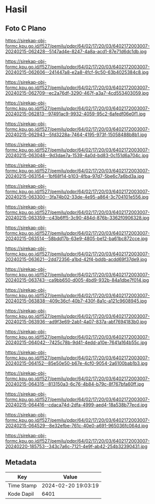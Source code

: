 # Hasil

## Foto C Plano

https://sirekap-obj-formc.kpu.go.id/f527/pemilu/pdpr/64/02/17/20/03/6402172003007-20240215-062428--5147ad4e-8247-4a8a-acd1-87e71d6dc1db.jpg

https://sirekap-obj-formc.kpu.go.id/f527/pemilu/pdpr/64/02/17/20/03/6402172003007-20240215-062606--241447a8-e2a8-4fcf-9c50-63b4025384c8.jpg

https://sirekap-obj-formc.kpu.go.id/f527/pemilu/pdpr/64/02/17/20/03/6402172003007-20240215-062709--ec2a76df-3290-467f-a3a7-4cd553403059.jpg

https://sirekap-obj-formc.kpu.go.id/f527/pemilu/pdpr/64/02/17/20/03/6402172003007-20240215-062813--97491ac9-9932-4059-95c2-6afedf06e0f1.jpg

https://sirekap-obj-formc.kpu.go.id/f527/pemilu/pdpr/64/02/17/20/03/6402172003007-20240215-062943--5fd3228a-7464-4195-973f-15058488b8b1.jpg

https://sirekap-obj-formc.kpu.go.id/f527/pemilu/pdpr/64/02/17/20/03/6402172003007-20240215-063048--9d3dae7a-1539-4a0d-bd83-0c151d6a704c.jpg

https://sirekap-obj-formc.kpu.go.id/f527/pemilu/pdpr/64/02/17/20/03/6402172003007-20240215-063154--1bf68f14-b103-4fba-97d7-5be6c7a6bd3a.jpg

https://sirekap-obj-formc.kpu.go.id/f527/pemilu/pdpr/64/02/17/20/03/6402172003007-20240215-063300--3fa74b02-33de-4e95-a864-3c704101e556.jpg

https://sirekap-obj-formc.kpu.go.id/f527/pemilu/pdpr/64/02/17/20/03/6402172003007-20240215-063359--c43b6ff5-3c90-484d-876b-3362f0906328.jpg

https://sirekap-obj-formc.kpu.go.id/f527/pemilu/pdpr/64/02/17/20/03/6402172003007-20240215-063514--58bdd17b-63e9-4805-be12-ba61bc872cce.jpg

https://sirekap-obj-formc.kpu.go.id/f527/pemilu/pdpr/64/02/17/20/03/6402172003007-20240215-063621--2dd72356-a1bd-42f4-bddb-acdd69f37de9.jpg

https://sirekap-obj-formc.kpu.go.id/f527/pemilu/pdpr/64/02/17/20/03/6402172003007-20240215-063743--ca9bb650-d005-4bd9-932b-84a1dbe7f014.jpg

https://sirekap-obj-formc.kpu.go.id/f527/pemilu/pdpr/64/02/17/20/03/6402172003007-20240215-063838--409c36cf-40b7-430f-8a1c-a121c9608945.jpg

https://sirekap-obj-formc.kpu.go.id/f527/pemilu/pdpr/64/02/17/20/03/6402172003007-20240215-063936--ad9f3e69-2ab1-4a07-837a-abf7694183b0.jpg

https://sirekap-obj-formc.kpu.go.id/f527/pemilu/pdpr/64/02/17/20/03/6402172003007-20240215-064042--7425c78b-9d41-4edd-a10e-7641a164b55c.jpg

https://sirekap-obj-formc.kpu.go.id/f527/pemilu/pdpr/64/02/17/20/03/6402172003007-20240215-064152--85e50e50-b67e-4cf0-9054-2a6100bab1b3.jpg

https://sirekap-obj-formc.kpu.go.id/f527/pemilu/pdpr/64/02/17/20/03/6402172003007-20240215-064315--813150a3-6c76-4b84-b79c-8f767bfa60ff.jpg

https://sirekap-obj-formc.kpu.go.id/f527/pemilu/pdpr/64/02/17/20/03/6402172003007-20240215-064416--cdaca74d-2dfa-4999-aed4-18a538b77ecd.jpg

https://sirekap-obj-formc.kpu.go.id/f527/pemilu/pdpr/64/02/17/20/03/6402172003007-20240215-064529--8e32efbe-761c-40e0-a691-965036fc064d.jpg

https://sirekap-obj-formc.kpu.go.id/f527/pemilu/pdpr/64/02/17/20/03/6402172003007-20240220-185753--343c7a6c-7121-4e9f-ab42-254b32390431.jpg


## Metadata

| Key        | Value               |
| ---------- | ------------------- |
| Time Stamp | 2024-02-20 19:03:19 |
| Kode Dapil | 6401                |



